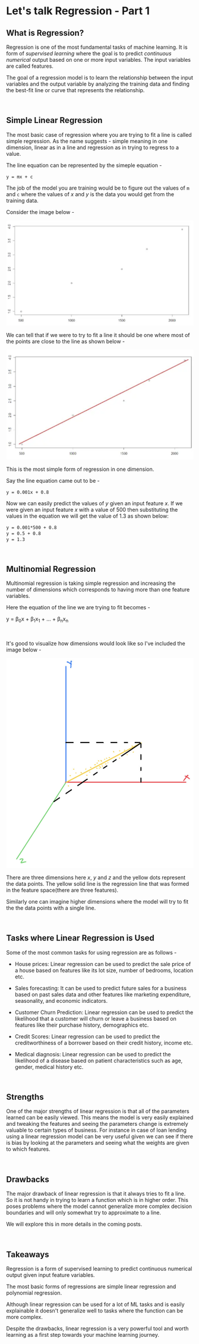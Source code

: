 # Let's talk Regression - Part 1

## What is Regression?
Regression is one of the most fundamental tasks of machine learning. It is form of *supervised learning* where the goal is to predict *continuous numerical* output based on one or more input variables. The input variables are called features. 

The goal of a regression model is to learn the relationship between the input variables and the output variable by analyzing the training data and finding the best-fit line or curve that represents the relationship.

<br/>

## Simple Linear Regression 

The most basic case of regression where you are trying to fit a line is called simple regression. As the name suggests - simple meaning in one dimension, linear as in a line and regression as in trying to regress to a value. 

The line equation can be represented by the simeple equation - 

```
y = mx + c
```

The job of the model you are training would be to figure out the values of `m` and `c` where the values of *x* and *y* is the data you would get from the training data. 

Consider the image below - 

![Cat](https://github.com/SouvikBagchi/ml-notes/blob/main/blog-content/images/2_lets_talk_regression/lr1.png?raw=true)


We can tell that if we were to try to fit a line it should be one where most of the points are close to the line as shown below - 

![Cat](https://github.com/SouvikBagchi/ml-notes/blob/main/blog-content/images/2_lets_talk_regression/lr2.png?raw=true)

This is the most simple form of regression in one dimension. 

Say the line equation came out to be - 

```
y = 0.001x + 0.8
```

Now we can easily predict the values of *y* given an input feature *x*.
If we were given an input feature *x* with a value of 500 then substituting the values in the equation we will get the value of 1.3 as shown below:

```
y = 0.001*500 + 0.8
y = 0.5 + 0.8
y = 1.3
```


<br>

## Multinomial Regression
Multinomial regression is taking simple regression and increasing the number of dimensions which corresponds to having more than one feature variables. 

Here the equation of the line we are trying to fit becomes - 



y = &beta;<sub>0</sub>x + &beta;<sub>1</sub>x<sub>1</sub> + ... + &beta;<sub>n</sub>x<sub>n</sub> 

<br>

It's good to visualize how dimensions would look like so I've included the image below - 


![Cat](https://github.com/SouvikBagchi/ml-notes/blob/main/blog-content/images/2_lets_talk_regression/lr34.jpeg?raw=true)

There are three dimensions here *x*, *y* and *z* and the yellow dots represent the data points. The yellow solid line is the regression line that was formed in the feature space(there are three features).

Similarly one can imagine higher dimensions where the model will try to fit the the data points with a single line. 

<br>

## Tasks where Linear Regression is Used

Some of the most common tasks for using regression are as follows - 

* House prices: Linear regression can be used to predict the sale price of a house based on features like its lot size, number of bedrooms, location etc. 

* Sales forecasting: It can be used to predict future sales for a business based on past sales data and other features like marketing expenditure, seasonality, and economic indicators.

* Customer Churn Prediction: Linear regression can be used to predict the likelihood that a customer will churn or leave a business based on features like their purchase history, demographics etc.

* Credit Scores: Linear regression can be used to predict the creditworthiness of a borrower based on their credit history, income etc. 

* Medical diagnosis: Linear regression can be used to predict the likelihood of a disease based on patient characteristics such as age, gender, medical history etc. 

<br>

## Strengths 
One of the major strengths of linear regression is that all of the parameters learned can be easily viewed. This means the model is very easily explained and tweaking the features and seeing the parameters change is extremely valuable to certain types of business. For instance in case of loan lending using a linear regression model can be very useful given we can see if there is bias by looking at the parameters and seeing what the weights are given to which features. 

<br>

## Drawbacks
The major drawback of linear regression is that it always tries to fit a line. So it is not handy in trying to learn a function which is in higher order. This poses problems where the model cannot generalize more complex decision boundaries and will only somewhat try to approximate to a line.

We will explore this in more details in the coming posts. 

<br>

## Takeaways

Regression is a form of supervised learning to predict continuous numerical output given input feature variables. 

The most basic forms of regressions are simple linear regression and polynomial regression. 

Although linear regression can be used for a lot of ML tasks and is easily explainable it doesn't generalize well to tasks where the function can be more complex. 

Despite the drawbacks, linear regression is a very powerful tool and worth learning as a first step towards your machine learning journey. 